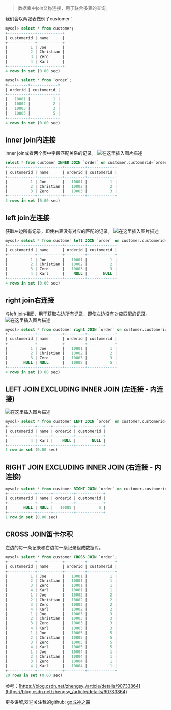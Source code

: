 ﻿> 数据库中join又称连接，用于联合多表的查询。

我们会以两张表做例子customer：
```sql
mysql> select * from customer;
+------------+-----------+
| customerid | name      |
+------------+-----------+
|          1 | Joe       |
|          2 | Christian |
|          3 | Zero      |
|          4 | Karl      |
+------------+-----------+
4 rows in set (0.00 sec)
```
```sql
mysql> select * from `order`;
+---------+------------+
| orderid | customerid |
+---------+------------+
|   10001 |          1 |
|   10002 |          2 |
|   10003 |          3 |
|   10005 |          5 |
+---------+------------+
4 rows in set (0.00 sec)
```

## inner join内连接
inner join或者两个表中字段匹配关系的记录。
![在这里插入图片描述](https://img-blog.csdnimg.cn/20200519154427302.png)
```sql
select * from customer INNER JOIN `order` on customer.customerid=`order`.customerid;
+------------+-----------+---------+------------+
| customerid | name      | orderid | customerid |
+------------+-----------+---------+------------+
|          1 | Joe       |   10001 |          1 |
|          2 | Christian |   10002 |          2 |
|          3 | Zero      |   10003 |          3 |
+------------+-----------+---------+------------+
3 rows in set (0.00 sec)
```

## left join左连接
获取左边所有记录，即使右表没有对应的匹配的记录。
![在这里插入图片描述](https://img-blog.csdnimg.cn/20200519154436240.png)
```sql
mysql> select * from customer left JOIN `order` on customer.customerid=`order`.customerid;
+------------+-----------+---------+------------+
| customerid | name      | orderid | customerid |
+------------+-----------+---------+------------+
|          1 | Joe       |   10001 |          1 |
|          2 | Christian |   10002 |          2 |
|          3 | Zero      |   10003 |          3 |
|          4 | Karl      |    NULL |       NULL |
+------------+-----------+---------+------------+
4 rows in set (0.00 sec)
```

## right join右连接
与left join相反，用于获取右边所有记录，即使左边没有对应匹配的记录。
![在这里插入图片描述](https://img-blog.csdnimg.cn/20200519154445999.png)
```sql
mysql> select * from customer right JOIN `order` on customer.customerid=`order`.customerid;
+------------+-----------+---------+------------+
| customerid | name      | orderid | customerid |
+------------+-----------+---------+------------+
|          1 | Joe       |   10001 |          1 |
|          2 | Christian |   10002 |          2 |
|          3 | Zero      |   10003 |          3 |
|       NULL | NULL      |   10005 |          5 |
+------------+-----------+---------+------------+
4 rows in set (0.00 sec)
```
## LEFT JOIN EXCLUDING INNER JOIN (左连接 - 内连接)
![在这里插入图片描述](https://img-blog.csdnimg.cn/20200519154559243.png)
```sql
mysql> select * from customer LEFT JOIN `order` on customer.customerid=`order`.customerid where `order`.customerid IS NULL;
+------------+------+---------+------------+
| customerid | name | orderid | customerid |
+------------+------+---------+------------+
|          4 | Karl |    NULL |       NULL |
+------------+------+---------+------------+
1 row in set (0.00 sec)
```

## RIGHT JOIN EXCLUDING INNER JOIN (右连接 - 内连接)

```sql
mysql> select * from customer RIGHT JOIN `order` on customer.customerid=`order`.customerid where `customer`.customerid IS NULL;
+------------+------+---------+------------+
| customerid | name | orderid | customerid |
+------------+------+---------+------------+
|       NULL | NULL |   10005 |          5 |
+------------+------+---------+------------+
1 row in set (0.00 sec)
```

## CROSS JOIN笛卡尔积
左边的每一条记录和右边每一条记录组成数据对。
```sql
mysql> select * from customer CROSS JOIN `order`;
+------------+-----------+---------+------------+
| customerid | name      | orderid | customerid |
+------------+-----------+---------+------------+
|          1 | Joe       |   10001 |          1 |
|          2 | Christian |   10001 |          1 |
|          3 | Zero      |   10001 |          1 |
|          4 | Karl      |   10001 |          1 |
|          1 | Joe       |   10002 |          2 |
|          2 | Christian |   10002 |          2 |
|          3 | Zero      |   10002 |          2 |
|          4 | Karl      |   10002 |          2 |
|          1 | Joe       |   10003 |          3 |
|          2 | Christian |   10003 |          3 |
|          3 | Zero      |   10003 |          3 |
|          4 | Karl      |   10003 |          3 |
|          1 | Joe       |   10005 |          5 |
|          2 | Christian |   10005 |          5 |
|          3 | Zero      |   10005 |          5 |
|          4 | Karl      |   10005 |          5 |
|          1 | Joe       |   10004 |          1 |
|          2 | Christian |   10004 |          1 |
|          3 | Zero      |   10004 |          1 |
|          4 | Karl      |   10004 |          1 |
+------------+-----------+---------+------------+
20 rows in set (0.00 sec)
```

参考：[https://blog.csdn.net/zhengsy_/article/details/90733864](https://blog.csdn.net/zhengsy_/article/details/90733864)

更多讲解,欢迎关注我的github:
[go成神之路](https://github.com/friendlyhank/toBeTopgopher)





